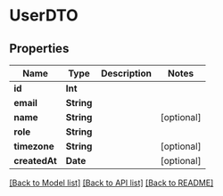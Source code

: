 # UserDTO

## Properties
Name | Type | Description | Notes
------------ | ------------- | ------------- | -------------
**id** | **Int** |  | 
**email** | **String** |  | 
**name** | **String** |  | [optional] 
**role** | **String** |  | 
**timezone** | **String** |  | [optional] 
**createdAt** | **Date** |  | [optional] 

[[Back to Model list]](../README.md#documentation-for-models) [[Back to API list]](../README.md#documentation-for-api-endpoints) [[Back to README]](../README.md)


